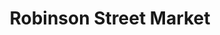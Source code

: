 ---
title: "Robinson Street Market"
url: /richmond-city/robinson-street-market/
shop: supermarket
---